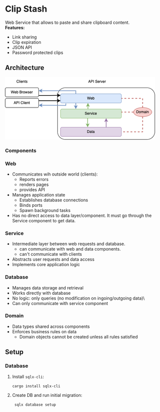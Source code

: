 # Clip Stash
Web Service that allows to paste and share clipboard content.  
**Features:**  
- Link sharing
- Clip expiration
- JSON API
- Password protected clips

## Architecture
![diagram](architecture.png)

### Components
### Web
- Communicates wih outside world (clients):
  - Reports errors
  - renders pages
  - provides API
- Manages application state
  - Establishes database connections
  - Binds ports
  - Spawn background tasks
- Has no direct access to data layer/component. It must go through the Service component to get data.

### Service
- Intermediate layer between web requests and database.
  - can communicate with web and data components.
  - can't communicate with clients
- Abstracts user requests and data access
- Implements core application logic

### Database
- Manages data storage and retrieval
- Works directly with database
- No logic: only queries (no modification on ingoing/outgoing data)\
- Can only communicate with service component

### Domain
- Data types shared across components
- Enforces business rules on data
  - Domain objects cannot be created unless all rules satisfied

## Setup
### Database
1. Install `sqlx-cli`:
    ```commandline
    cargo install sqlx-cli
    ```
2. Create DB and run initial migration:
   ```commandline
    sqlx database setup
    ``` 
